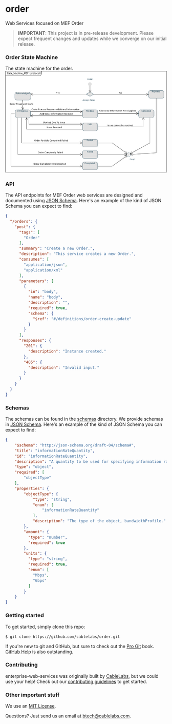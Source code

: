 
# order
Web Services focused on MEF Order

> **IMPORTANT**: This project is in pre-release development. Please expect frequent changes and updates while we converge on our initial release.

### Order State Machine
The state machine for the order.
![Order State Machine](documentation/MEF_OrderStateDiagram.png)

### API
The API endpoints for MEF Order web services are designed and documented using [JSON Schema](http://json-schema.org/). Here's an example of the kind of JSON Schema you can expect to find:

``` JSON
{
  "/orders": {
    "post": {
      "tags": [
        "Order"
      ],
      "summary": "Create a new Order.",
      "description": "This service creates a new Order.",
      "consumes": [
        "application/json",
        "application/xml"
      ],
      "parameters": [
        {
          "in": "body",
          "name": "body",
          "description": "",
          "required": true,
          "schema": {
            "$ref": "#/definitions/order-create-update"
          }
        }
      ],
      "responses": {
        "201": {
          "description": "Instance created."
        },
        "405": {
          "description": "Invalid input."
        }
      }
    }
  }
}
```

### Schemas
The schemas can be found in the [schemas](schemas) directory. We provide schemas in [JSON Schema](http://json-schema.org/). Here's an example of the kind of JSON Schema you can expect to find:

``` JSON
{
    "$schema": "http://json-schema.org/draft-04/schema#",
    "title": "informationRateQuantity",
    "id": "informationRateQuantity",
    "description": "A quantity to be used for specifying information rates.",
    "type": "object",
    "required": [
        "objectType"
    ],
    "properties": {
        "objectType": {
            "type": "string",
            "enum": [
                "informationRateQuantity"
            ],
            "description": "The type of the object, bandwidthProfile."
        },
        "amount": {
          "type": "number",
          "required": true
        },
        "units": {
          "type": "string",
          "required": true,
          "enum": [
            "Mbps",
            "Gbps"
          ]
        }
    }
}
```

### Getting started
To get started, simply clone this repo:

```
$ git clone https://github.com/cablelabs/order.git
```

If you're new to git and GitHub, but sure to check out the [Pro Git](https://git-scm.com/book/en/v2) book. [GitHub Help](https://help.github.com/) is also outstanding.

### Contributing
enterprise-web-services was originally built by [CableLabs](http://cablelabs.com/), but we could use your help! Check out our [contributing guidelines](documentation/CONTRIBUTING.md) to get started.

### Other important stuff
We use an [MIT License](documentation/LICENSE).

Questions? Just send us an email at btech@cablelabs.com.
